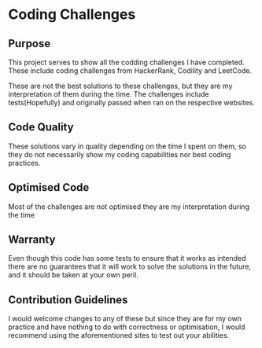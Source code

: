 # Coding Challenges

## Purpose
This project serves to show all the codding challenges I have completed. These include coding challenges from HackerRank, Codility and LeetCode. 

These are not the best solutions to these challenges, but they are my interpretation of them during the time. The challenges include tests(Hopefully) and originally passed when ran on the respective websites.

## Code Quality
These solutions vary in quality depending on the time I spent on them, so they do not necessarily show my coding capabilities nor best coding practices.

## Optimised Code
Most of the challenges are not optimised they are my interpretation during the time

## Warranty
Even though this code has some tests to ensure that it works as intended there are no guarantees that it will work to solve the solutions in the future, and it should be taken at your own peril.

## Contribution Guidelines
I would welcome changes to any of these but since they are for my own practice and have nothing to do with correctness or optimisation, I would recommend using the aforementioned sites to test out your abilities.